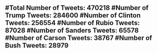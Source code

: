 #Total Number of Tweets: 470218 
#Number of Trump Tweets: 284600
#Number of Clinton Tweets: 256554
#Number of Rubio Tweets: 87028
#Number of Sanders Tweets: 65578
#Number of Carson Tweets: 38767
#Number of Bush Tweets: 28979
---
